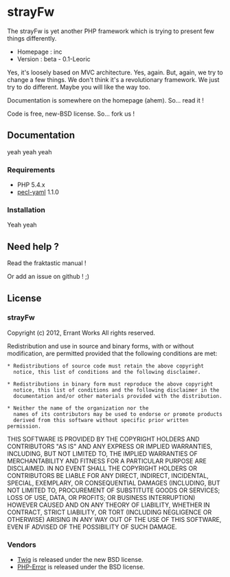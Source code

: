 # strayFw

The strayFw is yet another PHP framework which is trying to present few things differently.

* Homepage : inc
* Version : beta - 0.1-Leoric

Yes, it's loosely based on MVC architecture. Yes, again. But, again, we try to change a few things.
We don't think it's a revolutionary framework. We just try to do different. Maybe you will like the
way too.

Documentation is somewhere on the homepage (ahem). So... read it !

Code is free, new-BSD license. So... fork us !

## Documentation

yeah yeah yeah

### Requirements

* PHP 5.4.x
* [pecl-yaml](http://pecl.php.net/package/yaml 'pecl-yaml') 1.1.0

### Installation

Yeah yeah

## Need help ?

Read the fraktastic manual !

Or add an issue on github ! ;)

## License

### strayFw

Copyright (c) 2012, Errant Works
All rights reserved.

Redistribution and use in source and binary forms, with or without
modification, are permitted provided that the following conditions are met:

    * Redistributions of source code must retain the above copyright
      notice, this list of conditions and the following disclaimer.

    * Redistributions in binary form must reproduce the above copyright
      notice, this list of conditions and the following disclaimer in the
      documentation and/or other materials provided with the distribution.

    * Neither the name of the organization nor the
      names of its contributors may be used to endorse or promote products
      derived from this software without specific prior written permission.

THIS SOFTWARE IS PROVIDED BY THE COPYRIGHT HOLDERS AND CONTRIBUTORS "AS IS" AND
ANY EXPRESS OR IMPLIED WARRANTIES, INCLUDING, BUT NOT LIMITED TO, THE IMPLIED
WARRANTIES OF MERCHANTABILITY AND FITNESS FOR A PARTICULAR PURPOSE ARE
DISCLAIMED. IN NO EVENT SHALL THE COPYRIGHT HOLDERS OR CONTRIBUTORS BE LIABLE
FOR ANY DIRECT, INDIRECT, INCIDENTAL, SPECIAL, EXEMPLARY, OR CONSEQUENTIAL
DAMAGES (INCLUDING, BUT NOT LIMITED TO, PROCUREMENT OF SUBSTITUTE GOODS OR
SERVICES; LOSS OF USE, DATA, OR PROFITS; OR BUSINESS INTERRUPTION) HOWEVER CAUSED
AND ON ANY THEORY OF LIABILITY, WHETHER IN CONTRACT, STRICT LIABILITY, OR TORT
(INCLUDING NEGLIGENCE OR OTHERWISE) ARISING IN ANY WAY OUT OF THE USE OF THIS
SOFTWARE, EVEN IF ADVISED OF THE POSSIBILITY OF SUCH DAMAGE.

### Vendors

* [Twig](https://github.com/fabpot/Twig 'Twig') is released under the new BSD license. 
* [PHP-Error](https://github.com/JosephLenton/PHP-Error 'PHP-Error') is released under the BSD license.

